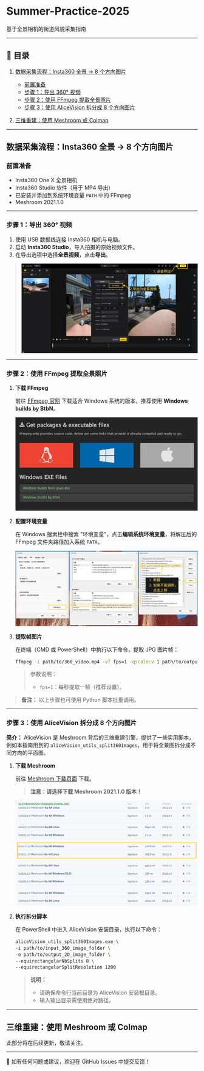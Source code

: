 # Summer-Practice-2025

基于全景相机的街道风貌采集指南

---

## 📖 目录

1. [数据采集流程：Insta360 全景 → 8 个方向图片](#数据采集流程insta360-全景--8-个方向图片)

   * [前置准备](#前置准备)
   * [步骤 1：导出 360° 视频](#步骤-1导出-360-视频)
   * [步骤 2：使用 FFmpeg 提取全景照片](#步骤-2使用-ffmpeg-提取全景照片)
   * [步骤 3：使用 AliceVision 拆分成 8 个方向图片](#步骤-3使用-alicevision-拆分成-8-个方向图片)

2. [三维重建：使用 Meshroom 或 Colmap](#三维重建使用-meshroom-或-colmap)

---

## 数据采集流程：Insta360 全景 → 8 个方向图片

### 前置准备

* Insta360 One X 全景相机
* Insta360 Studio 软件（用于 MP4 导出）
* 已安装并添加到系统环境变量 `PATH` 中的 FFmpeg
* Meshroom 2021.1.0

---

### 步骤 1：导出 360° 视频

1. 使用 USB 数据线连接 Insta360 相机与电脑。
2. 启动 **Insta360 Studio**，导入拍摄的原始视频文件。
3. 在导出选项中选择**全景视频**，点击**导出**。

> ![Insta360 视频导出示例](./images/视频转换.png)

---

### 步骤 2：使用 FFmpeg 提取全景照片

1. **下载 FFmpeg**

   前往 [FFmpeg 官网](https://ffmpeg.org/download.html) 下载适合 Windows 系统的版本，推荐使用 **Windows builds by BtbN**。

   ![FFmpeg 下载示例](./images/ffmpeg.png)

2. **配置环境变量**

   在 Windows 搜索栏中搜索 "环境变量"，点击**编辑系统环境变量**，将解压后的 FFmpeg 文件夹路径加入系统 `PATH`。

   ![环境变量配置](./images/添加到PATH.png)

3. **提取帧图片**

   在终端（CMD 或 PowerShell）中执行以下命令，提取 JPG 图片帧：

   ```bash
   ffmpeg -i path/to/360_video.mp4 -vf fps=1 -qscale:v 1 path/to/output_folder/image_%04d.jpg
   ```

   > 参数说明：
   >
   > * `fps=1`：每秒提取一帧（推荐设置）。

> **备注：** 以上步骤也可使用 Python 脚本批量调用。

---

### 步骤 3：使用 AliceVision 拆分成 8 个方向图片

**简介：** AliceVision 是 Meshroom 背后的三维重建引擎，提供了一些实用脚本，例如本指南用到的 `aliceVision_utils_split360Images`，用于将全景图拆分成不同方向的平面图。

1. **下载 Meshroom**

   前往 [Meshroom 下载页面](https://www.fosshub.com/Meshroom-old.html) 下载。

   > **注意：请选择下载 Meshroom 2021.1.0 版本！**

   ![Meshroom 下载示例](./images/meshroom.png)

2. **执行拆分脚本**

   在 PowerShell 中进入 AliceVision 安装目录，执行以下命令：

   ```bash
   aliceVision_utils_split360Images.exe \
   -i path/to/input_360_image_folder \
   -o path/to/output_2D_image_folder \
   --equirectangularNbSplits 8 \
   --equirectangularSplitResolution 1200
   ```

   > **说明：**
   >
   > * 请确保命令行当前目录为 AliceVision 安装根目录。
   > * 输入输出目录需使用绝对路径。

---

## 三维重建：使用 Meshroom 或 Colmap

此部分将在后续更新，敬请关注。

---

📌 如有任何问题或建议，欢迎在 GitHub Issues 中提交反馈！
